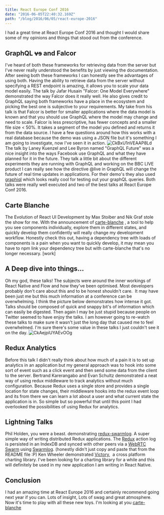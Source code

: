 ```yaml
---
title: React Europe Conf 2016
date: "2016-06-05T22:40:32.169Z"
path: "/blog/2016/06/05/react-europe-2016"
---
```


I had a great time at React Europe Conf 2016 and thought I would share some of my opinions and things that stood out from the conference.

## GraphQL <del>vs</del> and Falcor

I've heard of both these frameworks for retrieving data from the server but I've never really understood the benefits by just viewing the documentation. After seeing both these frameworks I can honestly see the advantages of using both. Having the ability to retrieve data from the server without specifying a REST endpoint is amazing, it allows you to scale your data model easily. The talk by Jafar Husain "Falcor: One Model Everywhere" demonstrated the way Falcor does it really well. He also gives credit to GraphQL saying both frameworks have a place in the ecosystem and picking the best one is subjective to your requirements. My take from his talk is that Falcor is better for smaller applications where the data model is known and that you should use GraphQL where the model may change and need to scale. Falcor is less prescriptive, has fewer concepts and a smaller file size < 50%. It takes a segment of the model you defined and returns it from the data source. I have a few questions around how this works with a real database because the demo was using a JSON file but it's something I am going to investigate, now I've seen it in action. ![CkBxU1nVEAAP8Ld](/wp-content/uploads/2016/06/CkBxU1nVEAAP8Ld.jpg) The talk by Laney Kuenzel and Lee Byron named "GraphQL Future" was a nice insight into the ways Facebook use GraphQL and what they have planned for it in the future. They talk a little bit about the different experiments they are running with GraphQL and working on the BBC LIVE product I can really see how the directive @live in GraphQL will change the future of real time updates in applications. For their demo's they also used [graphiql](https://github.com/graphql/graphiql) which looks really cool for testing out your graphQL queries. Both talks were really well executed and two of the best talks at React Europe Conf 2016.

## Carte Blanche

The Evolution of React UI Development by Max Stoiber and Nik Graf stole the show for me. With the announcement of [carte-blanche](https://github.com/carteb/carte-blanche) , a tool to help you see components individually, explore them in different states, and quickly develop them confidently will really change my development workflow. Honestly check this out, having a dependency tree with loads of components is a pain when you want to quickly develop, it may mean you have to npm link your dependency tree but with carte-blanche that's no longer necessary. [work]

## A Deep dive into things...

Oh my god, these talks! The subjects were around the inner workings of React Native and Flow and how they've been optimised. Most developers probably don't care about this and to be honest shouldn't care.  It may have been just me but this much information at a conference can be overwhelming. I think the picture below demonstrates how intense it got. Talks should be composed of quick and snappy bit's of information which can easily be digested. Then again I may be just stupid because people on Twitter seemed to have enjoy the talks. I am however going to re-watch these talks to make sure it wasn't just the long day that caused me to feel overwhelmed. I'm sure there's some value in these talks I just couldn't see it on the day. ![CkAejpiUYAEvOOg](/wp-content/uploads/2016/06/CkAejpiUYAEvOOg.jpg)

## Redux Analytics

Before this talk I didn't really think about how much of a pain it is to set up analytics in an application but my general approach was to hook into some sort of event such as a click event and then send some data from the client to the server. Bertrand Karerangabo and Evan Schultz demonstrated a neat way of using redux middleware to track analytics without much configuration. Because Redux uses a single store and provides a single location for state changes, their middleware hooks into the redux event loop and its from there we can learn a lot about a user and what current state the application is in. So simple but so powerful that until this point I had overlooked the possibilities of using Redux for analytics.

## Lightning Talks

Phil Holden, you were a beast. demonstrating [redux-swarmlog](https://github.com/philholden/redux-swarmlog). A super simple way of writing distributed Redux applications. The [Redux](https://github.com/reactjs/redux) action log is persisted in an IndexDB and synced with other peers via a [WebRTC Swarm](https://github.com/mafintosh/webrtc-swarm) using [Swarmlog](https://github.com/substack/swarmlog). (honestly didn't just copy and paste that from the README file :P) Ken Wheeler demonstrated [Victory](https://github.com/FormidableLabs/victory),  a cross platform charting library. I've been looking for a charting library for a while and this will definitely be used in my new application I am writing in React Native.

## Conclusion

I had an amazing time at React Europe 2016 and certainly recommend going next year if you can. Lots of insight, Lots of swag and great atmosphere. Now it's time to play with all these new toys. I'm looking at you [carte-blanche](https://github.com/carteb/carte-blanche)
